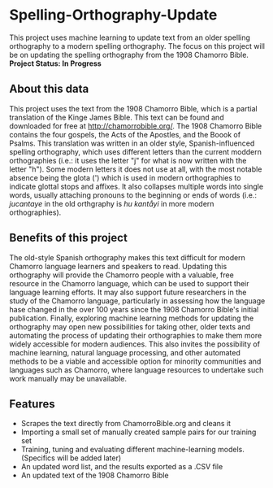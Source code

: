 # Spelling-Orthography-Update
This project uses machine learning to update text from an older spelling orthography to a modern spelling orthography. The focus on this project will be on updating the spelling orthography from the 1908 Chamorro Bible. **Project Status: In Progress**

## About this data
This project uses the text from the 1908 Chamorro Bible, which is a partial translation of the Kinge James Bible. This text can be found and downloaded for free at http://chamorrobible.org/. The 1908 Chamorro Bible contains the four gospels, the Acts of the Apostles, and the Boook of Psalms. This translation was written in an older style, Spanish-influenced spelling orthography, which uses different letters than the current moddern orthographies (i.e.: it uses the letter "j" for what is now written with the letter "h"). Some modern letters it does not use at all, with the most notable absence being the glota (') which is used in modern orthographies to indicate glottal stops and affixes. It also collapses multiple words into single words, usually attaching pronouns to the beginning or ends of words (i.e.: *jucantaye* in the old orthgraphy is *hu kantåyi* in more modern orthographies).

## Benefits of this project
The old-style Spanish orthography makes this text difficult for modern Chamorro language learners and speakers to read. Updating this orthography will provide the Chamorro people with a valuable, free resource in the Chamorro language, which can be used to support their language learning efforts. It may also support future researchers in the study of the Chamorro language, particularly in assessing how the language hase changed in the over 100 years since the 1908 Chamorro Bible's initial publication. Finally, exploring machine learning methods for updating the orthography may open new possibilities for taking other, older texts and automating the process of updating their orthographies to make them more widely accessible for modern audiences. This also invites the possibility of machine learning, natural language processing, and other automated methods to be a viable and accessible option for minority communities and languages such as Chamorro, where language resources to undertake such work manually may be unavailable.

## Features
- Scrapes the text directly from ChamorroBible.org and cleans it
- Importing a small set of manually created sample pairs for our training set
- Training, tuning and evaluating different machine-learning models. (Specifics will be added later)
- An updated word list, and the results exported as a .CSV file
- An updated text of the 1908 Chamorro Bible

